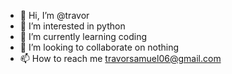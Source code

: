 - 👋 Hi, I’m @travor
- 👀 I’m interested in python
- 🌱 I’m currently learning coding
- 💞️ I’m looking to collaborate on nothing 
- 📫 How to reach me travorsamuel06@gmail.com

<!---
travormamolo/travormamolo is a ✨ special ✨ repository because its `README.md` (this file) appears on your GitHub profile.
You can click the Preview link to take a look at your changes.
--->
